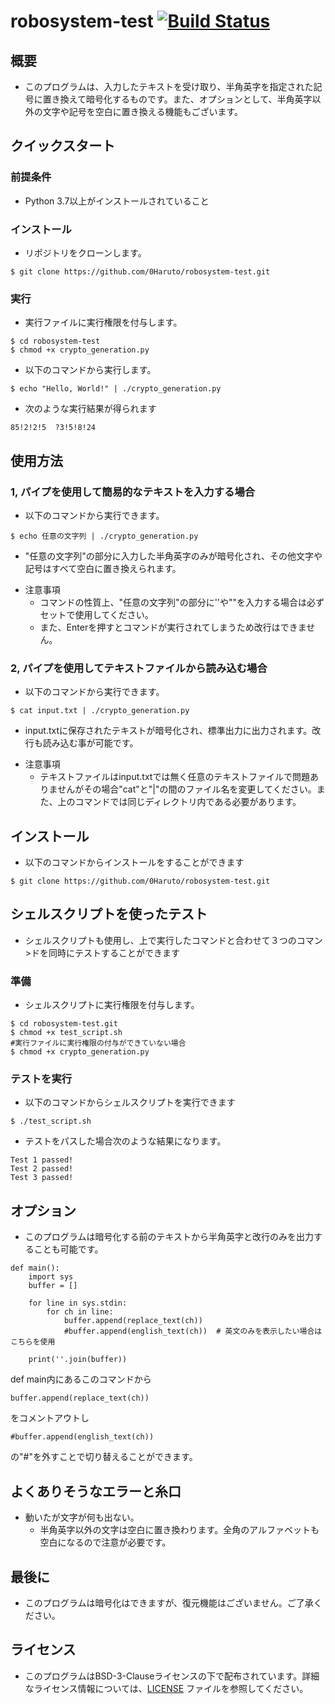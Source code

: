 # robosystem-test [![Build Status](https://github.com/0Haruto/robosystem-test/actions/workflows/test.yml/badge.svg)](https://github.com/0Haruto/robosystem-test/actions/workflows/test.yml)

## 概要
- このプログラムは、入力したテキストを受け取り、半角英字を指定された記号に置き換えて暗号化するものです。また、オプションとして、半角英字以外の文字や記号を空白に置き換える機能もございます。

## クイックスタート
### 前提条件
- Python 3.7以上がインストールされていること
### インストール
- リポジトリをクローンします。 
```
$ git clone https://github.com/0Haruto/robosystem-test.git
```
### 実行

- 実行ファイルに実行権限を付与します。
```
$ cd robosystem-test
$ chmod +x crypto_generation.py
```

- 以下のコマンドから実行します。
```
$ echo "Hello, World!" | ./crypto_generation.py
```
- 次のような実行結果が得られます
```
85!2!2!5  ?3!5!8!24
```

## 使用方法

### 1, パイプを使用して簡易的なテキストを入力する場合

- 以下のコマンドから実行できます。

```
$ echo 任意の文字列 | ./crypto_generation.py
```

- "任意の文字列"の部分に入力した半角英字のみが暗号化され、その他文字や記号はすべて空白に置き換えられます。

* 注意事項
	- コマンドの性質上、"任意の文字列"の部分に''や""を入力する場合は必ずセットで使用してください。
	- また、Enterを押すとコマンドが実行されてしまうため改行はできません。

### 2, パイプを使用してテキストファイルから読み込む場合

- 以下のコマンドから実行できます。

```
$ cat input.txt | ./crypto_generation.py
```

- input.txtに保存されたテキストが暗号化され、標準出力に出力されます。改行も読み込む事が可能です。

* 注意事項
	- テキストファイルはinput.txtでは無く任意のテキストファイルで問題ありませんがその場合"cat"と"|"の間のファイル名を変更してください。また、上のコマンドでは同じディレクトリ内である必要があります。

## インストール
- 以下のコマンドからインストールをすることができます
```
$ git clone https://github.com/0Haruto/robosystem-test.git
```

## シェルスクリプトを使ったテスト

- シェルスクリプトも使用し、上で実行したコマンドと合わせて３つのコマン>ドを同時にテストすることができます
### 準備
- シェルスクリプトに実行権限を付与します。
```
$ cd robosystem-test.git
$ chmod +x test_script.sh
#実行ファイルに実行権限の付与ができていない場合
$ chmod +x crypto_generation.py
```

### テストを実行
- 以下のコマンドからシェルスクリプトを実行できます
```
$ ./test_script.sh
```
- テストをパスした場合次のような結果になります。
```
Test 1 passed!
Test 2 passed!
Test 3 passed!
```

## オプション
- このプログラムは暗号化する前のテキストから半角英字と改行のみを出力することも可能です。
```
def main():
    import sys
    buffer = []

    for line in sys.stdin:
        for ch in line:
            buffer.append(replace_text(ch))
            #buffer.append(english_text(ch))  # 英文のみを表示したい場合はこちらを使用

    print(''.join(buffer))
```
def main内にあるこのコマンドから
```
buffer.append(replace_text(ch))
```
をコメントアウトし
```
#buffer.append(english_text(ch)) 
```
の"#"を外すことで切り替えることができます。

## よくありそうなエラーと糸口

- 動いたが文字が何も出ない。
	- 半角英字以外の文字は空白に置き換わります。全角のアルファベットも空白になるので注意が必要です。

## 最後に
- このプログラムは暗号化はできますが、復元機能はございません。ご了承ください。
## ライセンス
- このプログラムはBSD-3-Clauseライセンスの下で配布されています。詳細なライセンス情報については、[LICENSE](./LICENSE) ファイルを参照してください。
